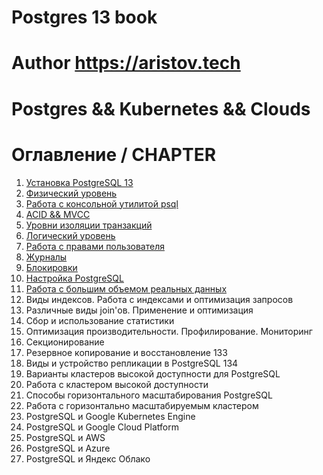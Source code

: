 # Postgres 13 book
# Author https://aristov.tech
# Postgres && Kubernetes && Clouds
# Оглавление / CHAPTER
1. [Установка PostgreSQL 13](https://github.com/aeuge/Postgres13book/blob/main/CHAPTER01.md)
2. [Физический уровень](https://github.com/aeuge/Postgres13book/blob/main/CHAPTER02.md)
3. [Работа с консольной утилитой psql](https://github.com/aeuge/Postgres13book/blob/main/CHAPTER03.md)
4. [ACID && MVCC](https://github.com/aeuge/Postgres13book/blob/main/CHAPTER04.md)
5. [Уровни изоляции транзакций](https://github.com/aeuge/Postgres13book/blob/main/CHAPTER05.md)
6. [Логический уровень](https://github.com/aeuge/Postgres13book/blob/main/CHAPTER06.md)
7. [Работа с правами пользователя](https://github.com/aeuge/Postgres13book/blob/main/CHAPTER07.md)
8. [Журналы](https://github.com/aeuge/Postgres13book/blob/main/CHAPTER08.md)
9. [Блокировки](https://github.com/aeuge/Postgres13book/blob/main/CHAPTER09.md)
10. [Настройка PostgreSQL](https://github.com/aeuge/Postgres13book/blob/main/CHAPTER10.md)    
11. [Работа с большим объемом реальных данных](https://github.com/aeuge/Postgres13book/blob/main/CHAPTER11.md)    
12. Виды индексов. Работа с индексами и оптимизация запросов    
13. Различные виды join'ов. Применение и оптимизация    
14. Сбор и использование статистики    
15. Оптимизация производительности. Профилирование. Мониторинг    
16. Секционирование    
17. Резервное копирование и восстановление    133
18. Виды и устройство репликации в PostgreSQL    134
19. Варианты кластеров высокой доступности для PostgreSQL    
20. Работа с кластером высокой доступности    
21. Способы горизонтального масштабирования PostgreSQL    
22. Работа с горизонтально масштабируемым кластером    
23. PostgreSQL и Google Kubernetes Engine    
24. PostgreSQL и Google Cloud Platform    
25. PostgreSQL и AWS    
26. PostgreSQL и Azure    
27. PostgreSQL и Яндекс Облако

